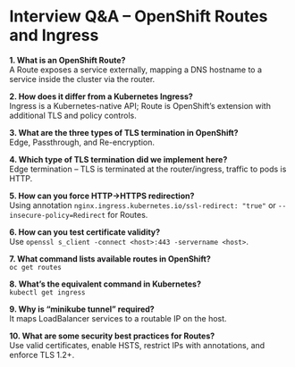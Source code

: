 
# Interview Q&A – OpenShift Routes and Ingress

**1. What is an OpenShift Route?**  
A Route exposes a service externally, mapping a DNS hostname to a service inside the cluster via the router.

**2. How does it differ from a Kubernetes Ingress?**  
Ingress is a Kubernetes-native API; Route is OpenShift’s extension with additional TLS and policy controls.

**3. What are the three types of TLS termination in OpenShift?**  
Edge, Passthrough, and Re-encryption.

**4. Which type of TLS termination did we implement here?**  
Edge termination – TLS is terminated at the router/ingress, traffic to pods is HTTP.

**5. How can you force HTTP→HTTPS redirection?**  
Using annotation `nginx.ingress.kubernetes.io/ssl-redirect: "true"` or `--insecure-policy=Redirect` for Routes.

**6. How can you test certificate validity?**  
Use `openssl s_client -connect <host>:443 -servername <host>`.

**7. What command lists available routes in OpenShift?**  
`oc get routes`

**8. What’s the equivalent command in Kubernetes?**  
`kubectl get ingress`

**9. Why is “minikube tunnel” required?**  
It maps LoadBalancer services to a routable IP on the host.

**10. What are some security best practices for Routes?**  
Use valid certificates, enable HSTS, restrict IPs with annotations, and enforce TLS 1.2+.
